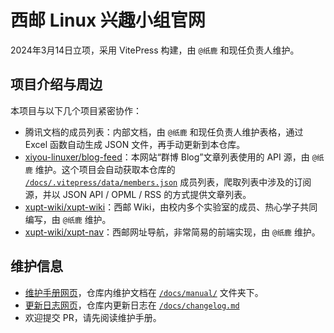 # 西邮 Linux 兴趣小组官网

2024年3月14日立项，采用 VitePress 构建，由 `@纸鹿` 和现任负责人维护。

## 项目介绍与周边

本项目与以下几个项目紧密协作：

- 腾讯文档的成员列表：内部文档，由 `@纸鹿` 和现任负责人维护表格，通过 Excel 函数自动生成 JSON 文件，再手动更新到本仓库。
- [xiyou-linuxer/blog-feed](https://github.com/xiyou-linuxer/blog-feed)：本网站“群博 Blog”文章列表使用的 API 源，由 `@纸鹿` 维护。这个项目会自动获取本仓库的 [`/docs/.vitepress/data/members.json`](/docs/.vitepress/data/members.json) 成员列表，爬取列表中涉及的订阅源，并以 JSON API / OPML / RSS 的方式提供文章列表。
- [xupt-wiki/xupt-wiki](https://github.com/xupt-wiki/xupt-wiki)：西邮 Wiki，由校内多个实验室的成员、热心学子共同编写，由 `@纸鹿` 维护。
- [xupt-wiki/xupt-nav](https://github.com/xupt-wiki/xupt-nav)：西邮网址导航，非常简易的前端实现，由 `@纸鹿` 维护。

## 维护信息

- [维护手册网页](https://xiyoulinux.com/manual/)，仓库内维护文档在 [`/docs/manual/`](/docs/manual/) 文件夹下。
- [更新日志网页](https://xiyoulinux.com/changelog.html)，仓库内更新日志在 [`/docs/changelog.md`](/docs/changelog)
- 欢迎提交 PR，请先阅读维护手册。
